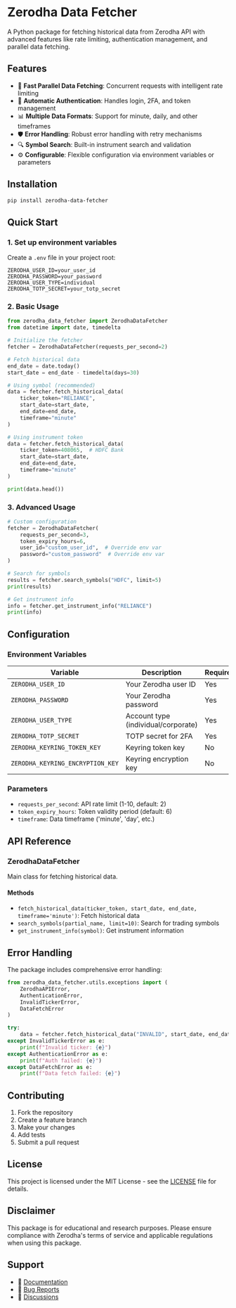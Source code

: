 # Zerodha Data Fetcher

A Python package for fetching historical data from Zerodha API with advanced features like rate limiting, authentication management, and parallel data fetching.

## Features

- 🚀 **Fast Parallel Data Fetching**: Concurrent requests with intelligent rate limiting
- 🔐 **Automatic Authentication**: Handles login, 2FA, and token management
- 📊 **Multiple Data Formats**: Support for minute, daily, and other timeframes
- 🛡️ **Error Handling**: Robust error handling with retry mechanisms
- 🔍 **Symbol Search**: Built-in instrument search and validation
- ⚙️ **Configurable**: Flexible configuration via environment variables or parameters

## Installation

```bash
pip install zerodha-data-fetcher
```

## Quick Start

### 1. Set up environment variables

Create a `.env` file in your project root:

```env
ZERODHA_USER_ID=your_user_id
ZERODHA_PASSWORD=your_password
ZERODHA_USER_TYPE=individual
ZERODHA_TOTP_SECRET=your_totp_secret
```

### 2. Basic Usage

```python
from zerodha_data_fetcher import ZerodhaDataFetcher
from datetime import date, timedelta

# Initialize the fetcher
fetcher = ZerodhaDataFetcher(requests_per_second=2)

# Fetch historical data
end_date = date.today()
start_date = end_date - timedelta(days=30)

# Using symbol (recommended)
data = fetcher.fetch_historical_data(
    ticker_token="RELIANCE",
    start_date=start_date,
    end_date=end_date,
    timeframe="minute"
)

# Using instrument token
data = fetcher.fetch_historical_data(
    ticker_token=408065,  # HDFC Bank
    start_date=start_date,
    end_date=end_date,
    timeframe="minute"
)

print(data.head())
```

### 3. Advanced Usage

```python
# Custom configuration
fetcher = ZerodhaDataFetcher(
    requests_per_second=3,
    token_expiry_hours=6,
    user_id="custom_user_id",  # Override env var
    password="custom_password"  # Override env var
)

# Search for symbols
results = fetcher.search_symbols("HDFC", limit=5)
print(results)

# Get instrument info
info = fetcher.get_instrument_info("RELIANCE")
print(info)
```

## Configuration

### Environment Variables

| Variable                           | Description                         | Required |
| ---------------------------------- | ----------------------------------- | -------- |
| `ZERODHA_USER_ID`                | Your Zerodha user ID                | Yes      |
| `ZERODHA_PASSWORD`               | Your Zerodha password               | Yes      |
| `ZERODHA_USER_TYPE`              | Account type (individual/corporate) | Yes      |
| `ZERODHA_TOTP_SECRET`            | TOTP secret for 2FA                 | Yes      |
| `ZERODHA_KEYRING_TOKEN_KEY`      | Keyring token key                   | No       |
| `ZERODHA_KEYRING_ENCRYPTION_KEY` | Keyring encryption key              | No       |

### Parameters

- `requests_per_second`: API rate limit (1-10, default: 2)
- `token_expiry_hours`: Token validity period (default: 6)
- `timeframe`: Data timeframe ('minute', 'day', etc.)

## API Reference

### ZerodhaDataFetcher

Main class for fetching historical data.

#### Methods

- `fetch_historical_data(ticker_token, start_date, end_date, timeframe='minute')`: Fetch historical data
- `search_symbols(partial_name, limit=10)`: Search for trading symbols
- `get_instrument_info(symbol)`: Get instrument information

## Error Handling

The package includes comprehensive error handling:

```python
from zerodha_data_fetcher.utils.exceptions import (
    ZerodhaAPIError,
    AuthenticationError,
    InvalidTickerError,
    DataFetchError
)

try:
    data = fetcher.fetch_historical_data("INVALID", start_date, end_date)
except InvalidTickerError as e:
    print(f"Invalid ticker: {e}")
except AuthenticationError as e:
    print(f"Auth failed: {e}")
except DataFetchError as e:
    print(f"Data fetch failed: {e}")
```

## Contributing

1. Fork the repository
2. Create a feature branch
3. Make your changes
4. Add tests
5. Submit a pull request

## License

This project is licensed under the MIT License - see the [LICENSE](LICENSE) file for details.

## Disclaimer

This package is for educational and research purposes. Please ensure compliance with Zerodha's terms of service and applicable regulations when using this package.

## Support

- 📖 [Documentation](https://github.com/JayceeGupta/Zerodha-Data-Fetcher#readme)
- 🐛 [Bug Reports](https://github.com/JayceeGupta/Zerodha-Data-Fetcher/issues)
- 💬 [Discussions](https://github.com/JayceeGupta/Zerodha-Data-Fetcher/discussions)

```

```
